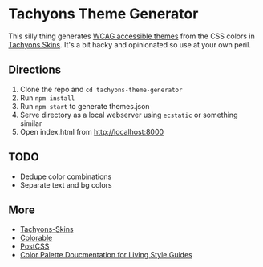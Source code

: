 # Tachyons Theme Generator

This silly thing generates [WCAG accessible themes](https://www.w3.org/TR/WCAG20/#visual-audio-contrast) from the CSS colors in [Tachyons Skins](http://github.com/tachyons-css/tachyons-skins). It's a bit hacky and opinionated so use at your own peril.

## Directions

1. Clone the repo and `cd tachyons-theme-generator`
2. Run `npm install`
3. Run `npm start` to generate themes.json
4. Serve directory as a local webserver using `ecstatic` or something similar
5. Open index.html from <http://localhost:8000>

## TODO
* Dedupe color combinations
* Separate text and bg colors

## More

* [Tachyons-Skins](http://github.com/tachyons-css/tachyons-skins)
* [Colorable](http://github.com/jxnblk/colorable)
* [PostCSS](http://postcss.org)
* [Color Palette Doucmentation for Living Style Guides](http://jxnblk.com/writing/posts/color-palette-documentation-for-living-style-guides/)
